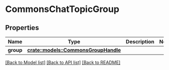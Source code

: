 # CommonsChatTopicGroup

## Properties

Name | Type | Description | Notes
------------ | ------------- | ------------- | -------------
**group** | [**crate::models::CommonsGroupHandle**](CommonsGroupHandle.md) |  | 

[[Back to Model list]](../README.md#documentation-for-models) [[Back to API list]](../README.md#documentation-for-api-endpoints) [[Back to README]](../README.md)


